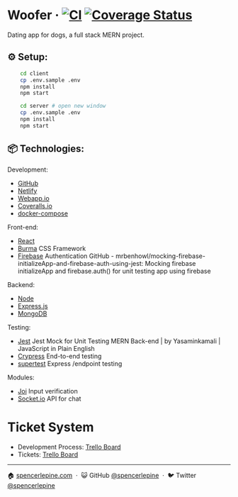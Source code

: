 # Woofer &middot; [![CI](https://github.com/spencerlepine/woofer/actions/workflows/main.yml/badge.svg?branch=main)](https://github.com/spencerlepine/woofer/actions/workflows/main.yml) [![Coverage Status](https://coveralls.io/repos/github/spencerlepine/woofer/badge.svg?branch=main)](https://coveralls.io/github/spencerlepine/woofer?branch=main)

Dating app for dogs, a full stack MERN project.

## ⚙️ Setup:

```sh
    cd client
    cp .env.sample .env
    npm install
    npm start
```

```sh
    cd server # open new window
    cp .env.sample .env
    npm install
    npm start
```

## 📦 Technologies:

Development:
- [GitHub](https://github.com/)
- [Netlify](https://www.netlify.com/)
- [Webapp.io](https://webapp.io/onboarding/github)
- [Coveralls.io](https://coveralls.io/)
- [docker-compose](https://docs.docker.com/compose/)

Front-end:
- [React](https://github.com/facebook/react/)
- [Burma](https://github.com/jgthms/bulma) CSS Framework
- [Firebase](https://firebase.google.com/) Authentication GitHub - mrbenhowl/mocking-firebase-initializeApp-and-firebase-auth-using-jest: Mocking firebase initializeApp and firebase.auth() for unit testing app using firebase

Backend:
- [Node](https://nodejs.org/)
- [Express.js](http://expressjs.com/)
- [MongoDB](https://docs.mongodb.com/)

Testing:
- [Jest](https://jestjs.io/) Jest Mock for Unit Testing MERN Back-end | by Yasaminkamali | JavaScript in Plain English
- [Crypress](https://www.cypress.io/) End-to-end testing
- [supertest](https://github.com/visionmedia/supertest) Express /endpoint testing

Modules:
- [Joi](https://github.com/sideway/joi) Input verification
- [Socket.io](https://socket.io/) API for chat

# Ticket System
- Development Process: [Trello Board](https://trello.com/b/tYtdHAT5/woofer-work)
- Tickets: [Trello Board](https://trello.com/b/kf2DJ80r/woofer-tdd)

---

🏠 [spencerlepine.com](https://www.spencerlepine.com) &nbsp;&middot;&nbsp; 😺 GitHub [@spencerlepine](https://github.com/spencerlepine) &nbsp;&middot;&nbsp; 🐦 Twitter [@spencerlepine](http://twitter.com/spencerlepine)

